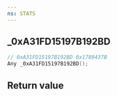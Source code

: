 ```yaml
---
ns: STATS
---
```

## _0xA31FD15197B192BD

```c
// 0xA31FD15197B192BD 0x1789437B
Any _0xA31FD15197B192BD();
```


## Return value
